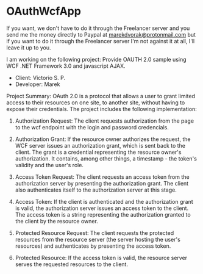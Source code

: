 # OAuthWcfApp
If you want, we don't have to do it through the Freelancer server and you send me the money directly to Paypal at marekdvorak@protonmail.com but if you want to do it through the Freelancer server I'm not against it at all, I'll leave it up to you.




I am working on the following project: Provide OAUTH 2.0 sample using WCF .NET Framework 3.0 and javascript AJAX.

- Client: Victorio S. P. 
- Developer: Marek

Project Summary:
OAuth 2.0 is a protocol that allows a user to grant limited access to their resources on one site, to another site, without having to expose their credentials.
The project includes the following implementation:

1) Authorization Request: The client requests authorization from the page to the wcf endpoint with the login and password credencials.

2) Authorization Grant: If the resource owner authorizes the request, the WCF server issues an authorization grant, which is sent back to the client. The grant is a credential representing the resource owner's authorization. It contains, among other things, a timestamp - the token's validity and the user's role.

3) Access Token Request: The client requests an access token from the authorization server by presenting the authorization grant. The client also authenticates itself to the authorization server at this stage.

4) Access Token: If the client is authenticated and the authorization grant is valid, the authorization server issues an access token to the client. The access token is a string representing the authorization granted to the client by the resource owner.

5) Protected Resource Request: The client requests the protected resources from the resource server (the server hosting the user's resources) and authenticates by presenting the access token.

6) Protected Resource: If the access token is valid, the resource server serves the requested resources to the client.

